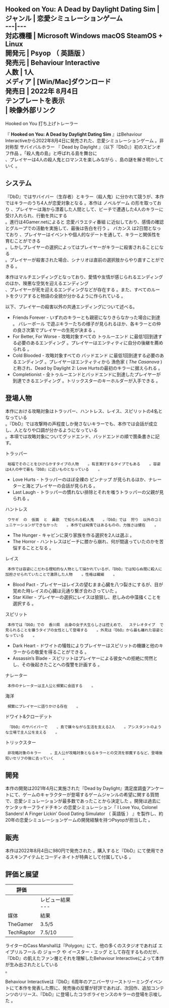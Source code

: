 Hooked on You: A Dead by Daylight Dating Sim  |  ジャンル  |  恋愛シミュレーションゲーム   
---|---  
対応機種  |  Microsoft Windows  macOS  SteamOS  \+  Linux   
開発元  |  Psyop  （  英語版  ）   
発売元  |  Behaviour Interactive   
人数  |  1人   
メディア  |  [Win/Mac]ダウンロード   
発売日  |  2022年  8月4日   
テンプレートを表示  
|  映像外部リンク  
---  
Hooked on You 打ち上げトレーラー  
  
『 **Hooked on You: A Dead by Daylight Dating Sim** 』はBehaviour
Interactiveから2022年8月4日に発売された、恋愛シミュレーションゲーム    。非対称型  サバイバルホラー  『  Dead by
Daylight  』（以下『DbD』）初のスピンオフ作品    。「殺人鬼の島」と呼ばれる島を舞台に  
、プレイヤーは4人の殺人鬼とロマンスを楽しみながら    、島の謎を解き明かしていく    。

##  システム  

『DbD』ではサバイバー（生存者）とキラー（殺人鬼）に分かれて競うが、本作ではキラーのうち4人が恋愛対象となる    。本作は  ノベルゲーム
の形を取っており    、プレイヤーは海から漂着した人間として、ビーチで遭遇した4人のキラーに受け入れられ、行動を共にする  
。進行は4Gamer.netによると  恋愛バラエティ番組  に近似しており、感情の確認とグループでの活動を実施して、最後は告白を行う    。
バカンス  は2日間となっており    、プレイヤーはイベントや個人的なデートを通して、キラーと関係性を育むことができる  
。しかしプレイヤーの選択によってはプレイヤーがキラーに殺害されることになる  
。プレイヤーが殺害された場合、シナリオは直前の選択肢からやり直すことができる    。

本作はマルチエンディングとなっており、愛情や友情が感じられるエンディングのほか、険悪な空気を迎えるエンディング  
、プレイヤーが死を迎えるエンディングなどが存在する    。また、すべてのルートをクリアすると物語の全貌が分かるように作られている    。

以下、プレイヤーの殺害以外の共通エンディングについて述べる。

  * Friends Forever - いずれのキラーとも親密になりきらなかった場合に到達    。  バレーボール  で遊ぶキラーたちの様子が見られるほか、各キラーとの仲の良さ次第でプレイヤーの生死が決まる    。 
  * For Better, For Worse - 攻略対象すべての  トゥルーエンド  に最低1回到達する必要のあるエンディング    。プレイヤーはエンティティに自分の後継を薦められる    。 
  * Cold Blooded - 攻略対象すべての  バッドエンド  に最低1回到達する必要のあるエンディング    。プレイヤーはエンティティから  漁色家  ( _The Casanova_ )と称され、Dead by Daylight 2: Love Hurtsの最初のキラーに据えられる    。 
  * Completionist - 全トゥルーエンドとバッドエンドに到達したプレイヤーが到達できるエンディング    。トリックスターのキーホルダーが入手できる    。 

##  登場人物  

本作における攻略対象はトラッパー、ハントレス、レイス、スピリットの4名となっている  
。『DbD』では攻撃時の声程度しか発さないキラーでも、本作では会話が成立し、人となりや口調が分かるようになっている  
。本項では攻略対象についてグッドエンド、バッドエンドの順で箇条書きに記す。

トラッパー

     裕福でそのことをひけらかすタイプの人物    。有言実行するタイプでもある    。容姿は4人の中で最も『DbD』に近いものとなっている    。 

  * Love Hurts - トラッパーのほぼ全裸の  ピンナップ  が見られるほか、ナレーターと海とプレイヤーの会話が見られる    。 
  * Last Laugh - トラッパーの慣れない排除とそれを嗤うトラッパーの父親が見られる    。 

ハントレス

     ウサギ  の  仮面  と  鼻歌  で知られる殺人鬼    。『DbD』では  狩り  以外のコミュニケーションができなかった    。本作では純情ではあるものの、力強さは健在    。 

  * The Hunger - キャビンに戻り家族を作る選択を2人は選ぶ    。 
  * The Horror - ハントレスはビーチに膝から崩れ、何が間違っていたのかを苦悩することとなる    。 

レイス

     本作では容姿にこだわる理知的な人物として描かれているが、『DbD』では知らぬ間に殺人に加担させられていたことで激昂した人物    。性格は繊細    。 

  * Blood Pact - プレイヤーはレイスの望むまま心臓を八つ裂きにするが、目が覚めた時レイスの心臓は元通り繋ぎ合わさっていた    。 
  * Star Killer - プレイヤーの選択にレイスは狼狽し、悲しみの中藻掻くことを選択する    。 

スピリット

     本作では『DbD』での  香川県  出身の女子大生らしさは控えめで、  ステレオタイプ  で見られることを嫌うタイプの女性として登場する    。外見は『DbD』から最も離れた容姿となっている    。 

  * Dark Heart - ドワイトの犠牲によりプレイヤーはスピリットの機嫌と他のキラーからの敬愛を得ることができる    。 
  * Assassin’s Blade - スピリットはプレイヤーによる彼女への拒絶に愕然とし、その後起きたことへの復讐を計画する    。 

ナレーター

     本作のナレーターは主人公と頻繁に会話する    。 
海洋

     頻繁にプレイヤーに語りかける存在    。 
ドワイト&クローデット

     『DbD』のサバイバーで    、島で嫌々ながら生活を支える2人    。アシスタントのような立場で主人公を支える    。 
トリックスター

     非攻略対象のキラー    。主人公が攻略対象となるキラーとの交流を邪魔するなど、登場後短いセリフの後に去っていく    。 

##  開発  

本作の開発は2021年4月に実施された『Dead by
Daylight』満足度調査アンケートにて、ゲームのキャラクターが登場するゲームジャンルの希望に関する質問で、恋愛シミュレーションが最多数であったことから決定した
  。開発は過去に  ケンタッキーフライドチキン  の恋愛シミュレーション『  I Love You, Colonel Sanders! A
Finger Lickin’ Good Dating Simulator  （  英語版  ）
』を製作し、約20年の恋愛シミュレーションゲームの開発経験を持つPsyopが担当した    。

##  販売  

本作は2022年8月4日に980円で発売された    。購入すると『DbD』にて使用できるスキンアイテムとコーディネイトが特典として付属している
  。

##  評価と展望  

|  評価  ||
|---|---|
||  レビュー結果  <br>---  |
|媒体  |  結果   |
|TheGamer  |  3.5/5     |
|TechRaptor  |  7.5/10     |
  
ライターのCass Marshallは『Polygon』にて、他の多くのスタジオであれば  エイプリルフール  の  ジョーク  や  イースター・エッグ
として存在するものだが、『DbD』の飢えたファン層とそれを理解したBehaviour Interactiveによって本作が生み出されたとしている  
。

Behaviour
Interactiveは『DbD』6周年のアニバーサリーストリーミングイベントにて本作を発表した際に、発売後の反響が好評であれば、次回作、追加コンテンツのリリース、『DbD』に登場したコラボライセンスのキラーの登場を示唆した
  。

